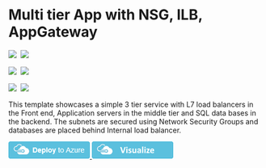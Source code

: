 # Multi tier App with NSG, ILB, AppGateway

<IMG SRC="https://azurequickstartsservice.blob.core.windows.net/badges/301-multi-tier-service-networking/PublicLastTestDate.svg" />&nbsp;
<IMG SRC="https://azurequickstartsservice.blob.core.windows.net/badges/301-multi-tier-service-networking/PublicDeployment.svg" />&nbsp;

<IMG SRC="https://azurequickstartsservice.blob.core.windows.net/badges/301-multi-tier-service-networking/FairfaxLastTestDate.svg" />&nbsp;
<IMG SRC="https://azurequickstartsservice.blob.core.windows.net/badges/301-multi-tier-service-networking/FairfaxDeployment.svg" />&nbsp;

<IMG SRC="https://azurequickstartsservice.blob.core.windows.net/badges/301-multi-tier-service-networking/BestPracticeResult.svg" />&nbsp;
<IMG SRC="https://azurequickstartsservice.blob.core.windows.net/badges/301-multi-tier-service-networking/CredScanResult.svg" />&nbsp;

This template showcases a simple 3 tier service with L7 load balancers in the Front end, Application servers in the middle tier and SQL data bases in the backend. The subnets are secured using Network Security Groups and databases are placed behind Internal load balancer.

<a href="https://portal.azure.com/#create/Microsoft.Template/uri/https%3A%2F%2Fraw.githubusercontent.com%2FAzure%2Fazure-quickstart-templates%2Fmaster%2F301-multi-tier-service-networking%2Fazuredeploy.json" target="_blank">
    <img src="https://raw.githubusercontent.com/Azure/azure-quickstart-templates/master/1-CONTRIBUTION-GUIDE/images/deploytoazure.png"/>
</a>
<a href="http://armviz.io/#/?load=https%3A%2F%2Fraw.githubusercontent.com%2FAzure%2Fazure-quickstart-templates%2Fmaster%2F301-multi-tier-service-networking%2Fazuredeploy.json" target="_blank">
    <img src="https://raw.githubusercontent.com/Azure/azure-quickstart-templates/master/1-CONTRIBUTION-GUIDE/images/visualizebutton.png"/>
</a>

